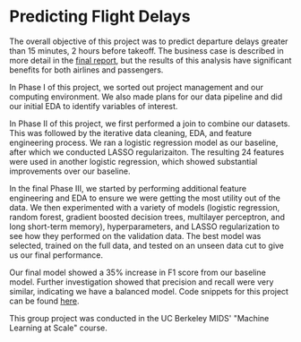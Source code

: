 # Predicting Flight Delays

The overall objective of this project was to predict departure delays greater than 15 minutes, 2 hours before takeoff. The business case is described in more detail in the [final report](https://github.com/haschuele/FlightDelays/blob/main/Final%20Report.pdf), but the results of this analysis have significant benefits for both airlines and passengers.

In Phase I of this project, we sorted out project management and our computing environment. We also made plans for our data pipeline and did our initial EDA to identify variables of interest.

In Phase II of this project, we first performed a join to combine our datasets. This was followed by the iterative data cleaning, EDA, and feature engineering process. We ran a logistic regression model as our baseline, after which we conducted LASSO regularizaiton. The resulting 24 features were used in another logistic regression, which showed substantial improvements over our baseline.

In the final Phase III, we started by performing additional feature engineering and EDA to ensure we were getting the most utility out of the data. We then experimented with a variety of models (logistic regression, random forest, gradient boosted decision trees, multilayer perceptron, and long short-term memory), hyperparameters, and LASSO regularization to see how they performed on the validation data. The best model was selected, trained on the full data, and tested on an unseen data cut to give us our final performance.

Our final model showed a 35% increase in F1 score from our baseline model. Further investigation showed that precision and recall were very similar, indicating we have a balanced model. Code snippets for this project can be found [here](https://github.com/haschuele/FlightDelays/blob/main/Code%20Snippets.md).

This group project was conducted in the UC Berkeley MIDS' "Machine Learning at Scale" course.
